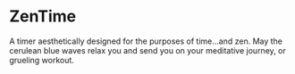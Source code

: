 # ZenTime
A timer aesthetically designed for the purposes of time...and zen.
May the cerulean blue waves relax you and send you on your meditative journey,
or grueling workout.

